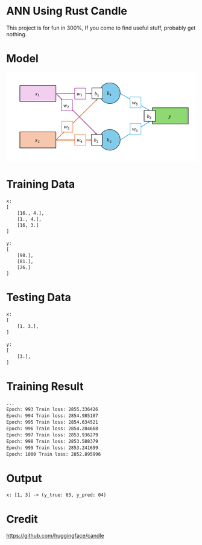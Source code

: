 # ANN Using Rust Candle

This project is for fun in 300%, If you come to find useful stuff, probably get nothing.

# Model

![alt text](./screenshots/model.png "Model")

# Training Data

```text
x:
[
    [16., 4.],
    [1., 4.],
    [16, 3.]
]

y:
[
    [98.],
    [81.],
    [26.]
]
```

# Testing Data

```text
x:
[
    [1. 3.],
]

y:
[
    [3.],
]
```

# Training Result

```bash
...
Epoch: 993 Train loss: 2855.336426
Epoch: 994 Train loss: 2854.985107
Epoch: 995 Train loss: 2854.634521
Epoch: 996 Train loss: 2854.284668
Epoch: 997 Train loss: 2853.936279
Epoch: 998 Train loss: 2853.588379
Epoch: 999 Train loss: 2853.241699
Epoch: 1000 Train loss: 2852.895996
```

# Output

```text
x: [1, 3] -> (y_true: 03, y_pred: 04)
```

# Credit

https://github.com/huggingface/candle